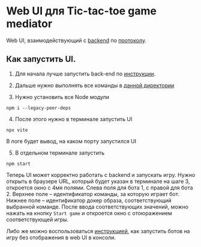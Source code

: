 # Web UI для Tic-tac-toe game mediator

Web UI, взаимодействующий с [backend](../mediator) по [протоколу](../specs/service_for_front_spec.yaml).

## Как запустить UI.

1. Для начала лучше запустить back-end по [инструкции](../mediator/README.md).
2. Дальше нужно выполнять все команды в [данной директории](./)

3. Нужно установить все Node модули

```shell
npm i --legacy-peer-deps
```

4. После этого нужно в терминале запустить UI

```shell
npx vite
```

В логе будет вывод, на каком порту запустился UI

5. В отдельном терминале запустить

```shell
npm start
```

Теперь UI может корректно работать с backend и запускать игру. Нужно открыть в браузере URL, который будет указан в
терминале на шаге 3, откроется окно с 4мя полями. Слева поля для бота 1, с правой для бота 2. Верхнее поле –
идентификатор команды, за которую играет бот. Нижнее поле – идентификатор докер образа, соответствующий выбранной
команде. После ввода соответствующих значений, можно нажать на кнопку `Start game` и откроется окно с отоюражением
соответствующей игры.

Либо же можно воспользоваться [инструкцией](../scripts/README.md), как запустить ботов на игру без отображения в web
UI в консоли.